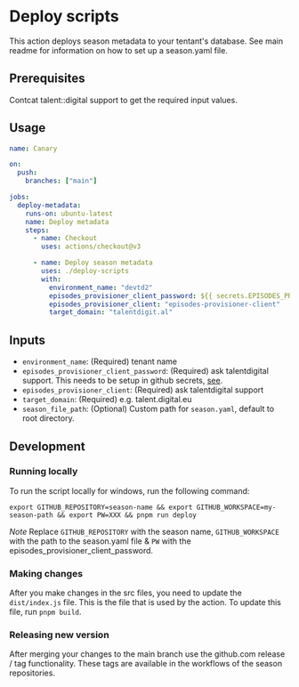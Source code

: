 # Deploy scripts

This action deploys season metadata to your tentant's database. See main readme for information on how to set up a season.yaml file.

## Prerequisites

Contcat talent::digital support to get the required input values.

## Usage

```yaml
name: Canary

on:
  push:
    branches: ["main"]

jobs:
  deploy-metadata:
    runs-on: ubuntu-latest
    name: Deploy metadata
    steps:
      - name: Checkout
        uses: actions/checkout@v3

      - name: Deploy season metadata
        uses: ./deploy-scripts
        with:
          environment_name: "devtd2"
          episodes_provisioner_client_password: ${{ secrets.EPISODES_PROVISIONER_CLIENT_PASSWORD }}
          episodes_provisioner_client: "episodes-provisioner-client"
          target_domain: "talentdigit.al"
```

## Inputs

- `environment_name`: (Required) tenant name
- `episodes_provisioner_client_password`: (Required) ask talentdigital support. This needs to be setup in github secrets, [see](https://github.com/Azure/actions-workflow-samples/blob/master/assets/create-secrets-for-GitHub-workflows.md).
- `episodes_provisioner_client`: (Required) ask talentdigital support
- `target_domain`: (Required) e.g. talent.digital.eu
- `season_file_path`: (Optional) Custom path for `season.yaml`, default to root directory.

## Development

### Running locally

To run the script locally for windows, run the following command:

`export GITHUB_REPOSITORY=season-name && export GITHUB_WORKSPACE=my-season-path && export PW=XXX && pnpm run deploy`

_Note_
Replace `GITHUB_REPOSITORY` with the season name, `GITHUB_WORKSPACE` with the path to the season.yaml file & `PW` with the episodes_provisioner_client_password.

### Making changes

After you make changes in the src files, you need to update the `dist/index.js` file. This is the file that is used by the action. To update this file, run `pnpm build`.

### Releasing new version

After merging your changes to the main branch use the github.com release / tag functionality. These tags are available in the workflows of the season repositories.
